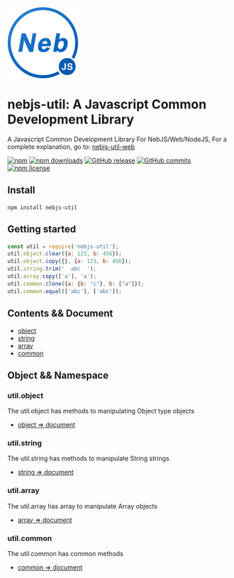 <img width="160px" src="https://raw.githubusercontent.com/nebjs/nebjs-util-web/master/images/logo.png">

# nebjs-util: A Javascript Common Development Library

A Javascript Common Development Library For NebJS/Web/NodeJS, For a complete explanation, go to:
[nebjs-util-web](https://nebjs.github.io/nebjs-util-web/)

[![npm](https://img.shields.io/npm/v/nebjs-util.svg)](https://www.npmjs.com/package/nebjs-util)
[![npm downloads](https://img.shields.io/npm/dm/nebjs-util.svg)](https://www.npmjs.com/package/nebjs-util)
[![GitHub release](https://img.shields.io/github/release/nebjs/nebjs-util.svg)](https://github.com/nebjs/nebjs-util)
[![GitHub commits](https://img.shields.io/github/commits-since/nebjs/nebjs-util/v1.0.8.svg)](https://github.com/nebjs/nebjs-util)
[![npm license](https://img.shields.io/npm/l/nebjs-util.svg)](/LICENSE)
<!--
[![GitHub tag](https://img.shields.io/github/tag/nebjs/nebjs-util.svg)](https://github.com/nebjs/nebjs-util)
[![GitHub package](https://img.shields.io/github/package-json/v/nebjs/nebjs-util.svg)](https://github.com/nebjs/nebjs-util)
-->

## Install

```
npm install nebjs-util
```

## Getting started
```javascript
const util = require('nebjs-util');
util.object.clear({a: 123, b: 456});
util.object.copy({}, {a: 123, b: 456});
util.string.trim('  abc  ');
util.array.copy(['a'], 'a');
util.common.clone({a: {b: "c"}, b: ["a"]});
util.common.equal(['abc'], ['abc']);
```

## Contents && Document

- [object](/doc/object.md)
- [string](/doc/string.md)
- [array](/doc/array.md)
- [common](/doc/common.md)

<span id="object"></span>

## Object && Namespace
### util.object
The util.object has methods to manipulating Object type objects
- [object  => document](/doc/object.md)

### util.string
The util.string has methods to manipulate String strings
- [string  => document](/doc/string.md)

### util.array
The util.array has array to manipulate Array objects
- [array  => document](/doc/array.md)

### util.common
The util.common has common methods
- [common  => document](/doc/common.md)
